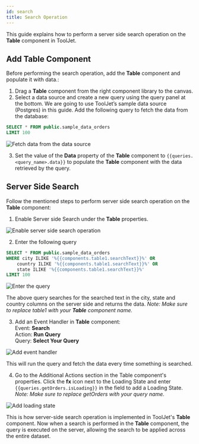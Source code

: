 ```yaml
---
id: search
title: Search Operation
---
```


This guide explains how to perform a server side search operation on the **Table** component in ToolJet.

<div style={{paddingTop:'24px'}}>

## Add Table Component

Before performing the search operation, add the **Table** component and populate it with data.:

1. Drag a **Table** component from the right component library to the canvas.
2. Select a data source and create a new query using the query panel at the bottom. We are going to use ToolJet’s sample data source (Postgres) in this guide. Add the following query to fetch the data from the database:
    
```sql
SELECT * FROM public.sample_data_orders
LIMIT 100
```
    
<img className="screenshot-full" src="/img/widgets/table/serverside-operations/fetch-data-query.png" alt="Fetch data from the data source" />
    
3. Set the value of the **Data** property of the **Table** component to `{{queries.<query_name>.data}}` to populate the **Table** component with the data retrieved by the query.

</div>

<div style={{paddingTop:'24px'}}>

## Server Side Search

Follow the mentioned steps to perform server side search operation on the **Table** component:

1. Enable Server side Search under the **Table** properties.
    
<img className="screenshot-full" src="/img/widgets/table/serverside-operations/search-property.png" alt="Enable server side search operation" />
    
2. Enter the following query
    
```sql
SELECT * FROM public.sample_data_orders
WHERE city ILIKE '%{{components.table1.searchText}}%' OR
    country ILIKE '%{{components.table1.searchText}}%' OR
    state ILIKE '%{{components.table1.searchText}}%'
LIMIT 100
```
    
<img className="screenshot-full" src="/img/widgets/table/serverside-operations/search-query.png" alt="Enter the query" />
    
The above query searches for the searched text in the city, state and country columns on the server side and returns the data. *Note: Make sure to replace table1 with your **Table** component name.*
    
3. Add an Event Handler in **Table** component:<br/>
    Event: **Search**<br/>
    Action: **Run Query**   
    Query: **Select Your Query**<br/>
    
<img className="screenshot-full" src="/img/widgets/table/serverside-operations/search-eh.png" alt="Add event handler" />
    
This will run the query and fetch the data every time something is searched.
    
4. Go to the Additional Actions section in the Table component's properties. Click the **fx** icon next to the Loading State and enter `{{queries.getOrders.isLoading}}` in the field to add a Loading State. *Note: Make sure to replace getOrders with your query name.*
    
<img className="screenshot-full" src="/img/widgets/table/serverside-operations/search-loading.png" alt="Add loading state" />

This is how server-side search operation is implemented in ToolJet's **Table** component. Now when a search is performed in the **Table** component, the query is executed on the server, allowing the search to be applied across the entire dataset.

</div>
